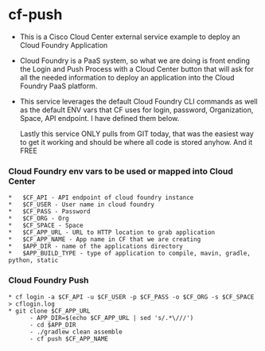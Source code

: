  # cf-push

 * This is a Cisco Cloud Center external service example to deploy an Cloud Foundry Application
 * Cloud Foundry is a PaaS system, so what we are doing is front ending the Login and Push
   Process with a Cloud Center button that will ask for all the needed information to deploy
   an application into the Cloud Foundry PaaS platform.  
 
 * This service leverages the default Cloud Foundry CLI commands as well as the default ENV vars that CF uses
   for login, password, Organization, Space, API endpoint.  I have defined them below. 
   
   Lastly this service ONLY pulls from GIT today, that was the easiest way to get it working and
   should be where all code is stored anyhow.  And it FREE

 ### Cloud Foundry env vars to be used or mapped into Cloud Center

	*	$CF_API - API endpoint of cloud foundry instance  
	*	$CF_USER - User name in cloud foundry
	*	$CF_PASS - Password
	*	$CF_ORG - Org
	*	$CF_SPACE - Space
	*	$CF_APP_URL - URL to HTTP location to grab application
	*	$CF_APP_NAME - App name in CF that we are creating 
	*	$APP_DIR - name of the applications directory
	*   $APP_BUILD_TYPE - type of application to compile, mavin, gradle, python, static

### Cloud Foundry Push

	* cf login -a $CF_API -u $CF_USER -p $CF_PASS -o $CF_ORG -s $CF_SPACE > cflogin.log
	* git clone $CF_APP_URL
          - APP_DIR=$(echo $CF_APP_URL | sed 's/.*\///')
          - cd $APP_DIR
          - ./gradlew clean assemble
          - cf push $CF_APP_NAME


